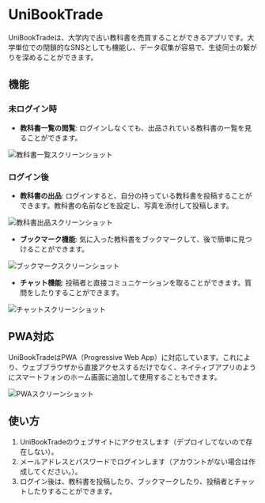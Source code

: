 # UniBookTrade

UniBookTradeは、大学内で古い教科書を売買することができるアプリです。大学単位での閉鎖的なSNSとしても機能し、データ収集が容易で、生徒同士の繋がりを深めることができます。

## 機能

### 未ログイン時

- **教科書一覧の閲覧**: ログインしなくても、出品されている教科書の一覧を見ることができます。

![教科書一覧スクリーンショット](画像のURL)

### ログイン後

- **教科書の出品**: ログインすると、自分の持っている教科書を投稿することができます。教科書の名前などを設定し、写真を添付して投稿します。

![教科書出品スクリーンショット](画像のURL)

- **ブックマーク機能**: 気に入った教科書をブックマークして、後で簡単に見つけることができます。

![ブックマークスクリーンショット](画像のURL)

- **チャット機能**: 投稿者と直接コミュニケーションを取ることができます。質問をしたりすることができます。

![チャットスクリーンショット](画像のURL)

## PWA対応

UniBookTradeはPWA（Progressive Web App）に対応しています。これにより、ウェブブラウザから直接アクセスするだけでなく、ネイティブアプリのようにスマートフォンのホーム画面に追加して使用することもできます。

![PWAスクリーンショット](画像のURL)

## 使い方

1. UniBookTradeのウェブサイトにアクセスします（デプロイしてないので存在しない）。
2. メールアドレスとパスワードでログインします（アカウントがない場合は作成してください。）。
3. ログイン後は、教科書を投稿したり、ブックマークしたり、投稿者とチャットしたりすることができます。

